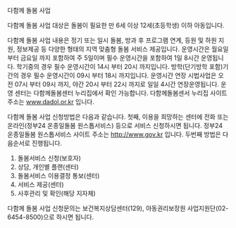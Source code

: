 다함께 돌봄 사업


다함께 돌봄 사업 대상은 돌봄이 필요한 만 6세 이상 12세(초등학생) 이하 아동입니다.


다함께 돌봄 사업 내용은 정기 또는 일시 돌봄, 방과 후 프로그램 연계, 등원 및 하원 지원, 정보제공 등 다양한 형태의 지역 맞춤형 돌봄 서비스 제공입니다. 운영시간은 월요일 부터 금요일 까지 포함하여 주 5일이며 필수 운영시간을 포함하여 1일 8시간 운영됩니다.
학기중의 경우 필수 운영시간이 14시 부터 20시 까지입니다.
방학(단기방학 포함)기간의 경우 필수 운영시간이 09시 부터 18시 까지입니다.
운영시간 연장 시법사업은 오전 07시 부터 09시 까지, 야간 20시 부터 22시 까지로 일일 4시간 연장운영됩니다.
운영 센터는 다함께돌봄센터 누리집에서 확인 가능합니다.
다함께돌봄센서 누리집 사이트 주소는 www.dadol.or.kr 입니다.


다함께 돌봄 사업 신청방법은 다음과 같습니다.
첫째, 이용을 희망하는 센터에 전화 또는 온라인(정부24 온종일돌봄 원스톱서비스) 등으로 서비스 신청하시면 됩니다.
정부24 온종일돌봄 원스톱서비스 사이트 주소는 http://www.gov.kr 입니다.
두번째 방법은 다음순서로 진행됩니다.
1. 돌봄서비스 신청(보호자)
2. 상담, 개인별 플랜(센터)
3. 돌봄서비스 이용결정 통보(센터)
4. 서비스 제공(센터)
5. 사후관리 및 확인(해당 지자체)


다함께 돌봄 사업 신청문의는 보건복지상담센터(129), 아동권리보장원 사업지원단(02-6454-8500)으로 하시면 됩니다.